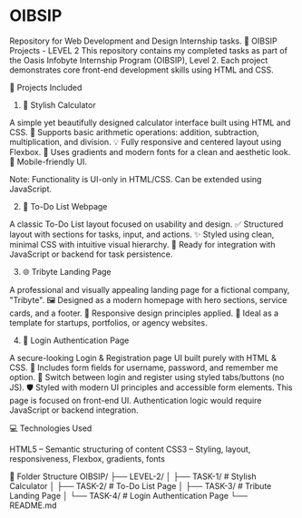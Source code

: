 # OIBSIP
Repository for Web Development and Design Internship tasks.
🧠 OIBSIP Projects - LEVEL 2
This repository contains my completed tasks as part of the Oasis Infobyte Internship Program (OIBSIP), Level 2. Each project demonstrates core front-end development skills using HTML and CSS.

📁 Projects Included
1. 🧮 Stylish Calculator

A simple yet beautifully designed calculator interface built using HTML and CSS.
🔢 Supports basic arithmetic operations: addition, subtraction, multiplication, and division.
💡 Fully responsive and centered layout using Flexbox.
🎨 Uses gradients and modern fonts for a clean and aesthetic look.
📱 Mobile-friendly UI.

Note: Functionality is UI-only in HTML/CSS. Can be extended using JavaScript.

2. 📝 To-Do List Webpage

A classic To-Do List layout focused on usability and design.
✅ Structured layout with sections for tasks, input, and actions.
✨ Styled using clean, minimal CSS with intuitive visual hierarchy.
📅 Ready for integration with JavaScript or backend for task persistence.

3. 🌐 Tribyte Landing Page

 A professional and visually appealing landing page for a fictional company, "Tribyte".
🖼️ Designed as a modern homepage with hero sections, service cards, and a footer.
📄 Responsive design principles applied.
📌 Ideal as a template for startups, portfolios, or agency websites.

4. 🔐 Login Authentication Page

A secure-looking Login & Registration page UI built purely with HTML & CSS.
👤 Includes form fields for username, password, and remember me option.
🔁 Switch between login and register using styled tabs/buttons (no JS).
🛡️ Styled with modern UI principles and accessible form elements.
This page is focused on front-end UI. Authentication logic would require JavaScript or backend integration.

💻 Technologies Used

HTML5 – Semantic structuring of content
CSS3 – Styling, layout, responsiveness, Flexbox, gradients, fonts

📂 Folder Structure
OIBSIP/
├── LEVEL-2/
│   ├── TASK-1/       # Stylish Calculator
│   ├── TASK-2/       # To-Do List Page
│   ├── TASK-3/       # Tribute Landing Page
│   └── TASK-4/       # Login Authentication Page
└── README.md
